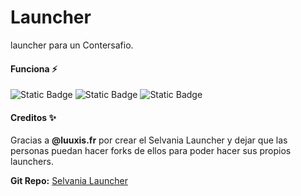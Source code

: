 # Launcher
launcher para un Contersafio.

#### Funciona ⚡
![Static Badge](https://img.shields.io/badge/Windows-white?logo=windows&logoColor=0078D4) ![Static Badge](https://img.shields.io/badge/macOS-white?logo=apple&logoColor=000000) ![Static Badge](https://img.shields.io/badge/Linux-white?logo=linux&logoColor=FCC624) 

#### Creditos ✨
Gracias a **@luuxis.fr** por crear el Selvania Launcher y dejar que
las personas puedan hacer forks de ellos para poder hacer sus propios launchers.

**Git Repo:** [Selvania Launcher](https://github.com/luuxis/Selvania-Launcher)